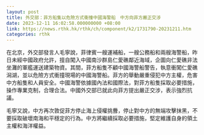 ```yaml
---
layout: post
title: 外交部：菲方船隻以危險方式衝撞中國海警船　中方向菲方嚴正交涉
date: 2023-12-11 16:02:58.000000000 +08:00
link: https://news.rthk.hk/rthk/ch/component/k2/1731790-20231211.htm
categories: rthk
---
```


在北京，外交部發言人毛寧說，菲律賓一艘運補船，一艘公務船和兩艘海警船，昨日未經中國政府允許，擅自闖入中國南沙群島仁愛礁鄰近海域，企圖向仁愛礁非法坐灘的軍艦運送建築物資。其間，菲方船隻不顧中國海警船警告，執意衝闖仁愛礁潟湖，並以危險方式衝撞現場的中國海警船。菲方的舉動嚴重侵犯中方主權，危害中方船隻和人員安全。中國海警依據國內法和國際法，對菲方船隻採取必要措施，操作專業克制，合理合法。中國外交部已就此向菲方提出嚴正交涉，表示強烈抗議。

毛寧又說，中方再次敦促菲方停止海上侵權挑釁，停止對中方的無端攻擊抹黑，不要採取破壞南海和平穩定的行為。中方將繼續採取必要措施，堅定維護自身的領土主權和海洋權益。
